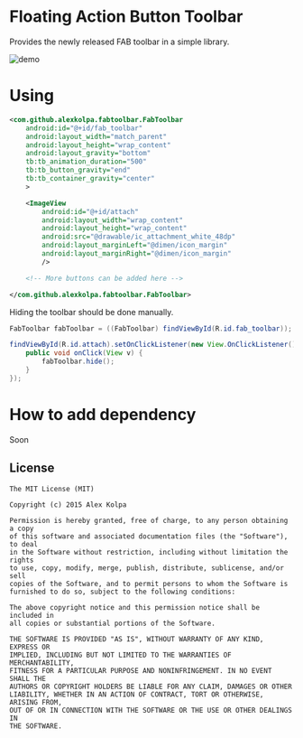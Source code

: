 Floating Action Button Toolbar
==============================

Provides the newly released FAB toolbar in a simple library.

![demo](https://cloud.githubusercontent.com/assets/3596362/7158276/a4883268-e378-11e4-9918-78d071ac7a97.gif)

Using
====

```xml
<com.github.alexkolpa.fabtoolbar.FabToolbar
	android:id="@+id/fab_toolbar"
	android:layout_width="match_parent"
	android:layout_height="wrap_content"
	android:layout_gravity="bottom"
	tb:tb_animation_duration="500"
	tb:tb_button_gravity="end"
	tb:tb_container_gravity="center"
	>

	<ImageView
		android:id="@+id/attach"
		android:layout_width="wrap_content"
		android:layout_height="wrap_content"
		android:src="@drawable/ic_attachment_white_48dp"
		android:layout_marginLeft="@dimen/icon_margin"
		android:layout_marginRight="@dimen/icon_margin"
		/>

	<!-- More buttons can be added here -->

</com.github.alexkolpa.fabtoolbar.FabToolbar>
```

Hiding the toolbar should be done manually.

```java
FabToolbar fabToolbar = ((FabToolbar) findViewById(R.id.fab_toolbar));

findViewById(R.id.attach).setOnClickListener(new View.OnClickListener() {
	public void onClick(View v) {
		fabToolbar.hide();
	}
});

```

How to add dependency
=====================

Soon


License
--------

    The MIT License (MIT)

    Copyright (c) 2015 Alex Kolpa
    
    Permission is hereby granted, free of charge, to any person obtaining a copy
    of this software and associated documentation files (the "Software"), to deal
    in the Software without restriction, including without limitation the rights
    to use, copy, modify, merge, publish, distribute, sublicense, and/or sell
    copies of the Software, and to permit persons to whom the Software is
    furnished to do so, subject to the following conditions:
    
    The above copyright notice and this permission notice shall be included in
    all copies or substantial portions of the Software.
    
    THE SOFTWARE IS PROVIDED "AS IS", WITHOUT WARRANTY OF ANY KIND, EXPRESS OR
    IMPLIED, INCLUDING BUT NOT LIMITED TO THE WARRANTIES OF MERCHANTABILITY,
    FITNESS FOR A PARTICULAR PURPOSE AND NONINFRINGEMENT. IN NO EVENT SHALL THE
    AUTHORS OR COPYRIGHT HOLDERS BE LIABLE FOR ANY CLAIM, DAMAGES OR OTHER
    LIABILITY, WHETHER IN AN ACTION OF CONTRACT, TORT OR OTHERWISE, ARISING FROM,
    OUT OF OR IN CONNECTION WITH THE SOFTWARE OR THE USE OR OTHER DEALINGS IN
    THE SOFTWARE.
